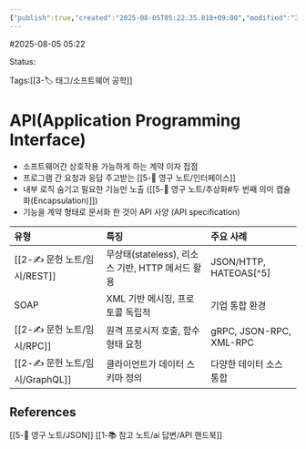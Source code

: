 ```yaml
---
{"publish":true,"created":"2025-08-05T05:22:35.818+09:00","modified":"2025-08-05T05:28:30.154+09:00","cssclasses":""}
---
```


#2025-08-05 05:22

Status: 

Tags:[[3-🏷️ 태그/소프트웨어 공학]]

# API(Application Programming Interface)
- 소프트웨어간 상호작용 가능하게 하는 계약 이자 접점
- 프로그램 간 요청과 응답 주고받는 [[5-💎 영구 노트/인터페이스]]
- 내부 로직 숨기고 필요한 기능만 노출 ([[5-💎 영구 노트/추상화#두 번째 의미 캡슐화(Encapsulation)]])
- 기능을 계약 형태로 문서화 한 것이 API 사양 (API specification)

| 유형          | 특징                                  | 주요 사례                   |
| :---------- | :---------------------------------- | :---------------------- |
| [[2-✍️ 문헌 노트/임시/REST]]    | 무상태(stateless), 리소스 기반, HTTP 메서드 활용 | JSON/HTTP, HATEOAS[^5]  |
| SOAP        | XML 기반 메시징, 프로토콜 독립적                | 기업 통합 환경                |
| [[2-✍️ 문헌 노트/임시/RPC]]     | 원격 프로시저 호출, 함수 형태 요청                | gRPC, JSON-RPC, XML-RPC |
| [[2-✍️ 문헌 노트/임시/GraphQL]] | 클라이언트가 데이터 스키마 정의                   | 다양한 데이터 소스 통합           |

## References
 [[5-💎 영구 노트/JSON]]
 [[1-📚 참고 노트/ai 답변/API 핸드북]]